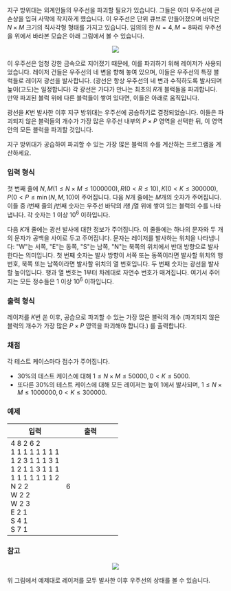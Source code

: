 지구 방위대는 외계인들의 우주선을 파괴할 필요가 있습니다. 그들은 이미 우주선에 큰 손상을 입혀 사막에 착지하게 헀습니다. 이 우주선은 단위 큐브로 만들어졌으며 바닥은 $N \times M$ 크기의 직사각형 형태를 가지고 있습니다. 임의의 한 $N=4, M=8$짜리 우주선을 위에서 바라본 모습은 아래 그림에서 볼 수 있습니다.

<div style="text-align: center; margin-top: 10px; margin-bottom: 10px;">
 <img src="https://s3.ap-northeast-2.amazonaws.com/oj.uz/old/IZhO14_ufo/ufo-fig1.png"/>
</div>

이 우주선은 엄청 강한 금속으로 지어졌기 때문에, 이를 파괴하기 위해 레이저가 사용되었습니다. 레이저 건들은 우주선의 네 변을 향해 놓여 있으며, 이들은 우주선의 특정 블럭들로 레이저 광선을 발사합니다. (광선은 항상 우주선의 네 변과 수직하도록 발사되며 높이(고도)는 일정합니다) 각 광선은 가다가 만나는 최초의 $R$개 블럭들을 파괴합니다. 만약 파괴된 블럭 위에 다른 블럭들이 쌓여 있다면, 이들은 아래로 움직입니다.

광선을 $K$번 발사한 이후 지구 방위대는 우주선에 공습하기로 결정되었습니다. 이들은 파괴되지 않은 블럭들의 개수가 가장 많은 우주선 내부의 $P \times P$ 영역을 선택한 뒤, 이 영역 안의 모든 블럭을 파괴할 것입니다.

지구 방위대가 공습하여 파괴할 수 있는 가장 많은 블럭의 수를 계산하는 프로그램을 계산하세요.

### 입력 형식

첫 번째 줄에 $N, M (1 \le N \times M \le 1 000 000), R (0 < R \le 10), K (0 < K \le 300 000), P (0 < P \le \min(N,M,10)$이 주어집니다. 다음 $N$개 줄에는 $M$개의 숫자가 주어집니다. 이들 중 $i$번째 줄의 $j$번째 숫자는 우주선 바닥의 $i$행 $j$열 위에 쌓여 있는 블럭의 수를 나타냅니다. 각 숫자는 $1$ 이상 $10^{6}$ 이하입니다.

다음 $K$개 줄에는 광선 발사에 대한 정보가 주어집니다. 이 줄들에는 하나의 문자와 두 개의 문자가 공백을 사이로 두고 주어집니다. 문자는 레이저를 발사하는 위치을 나타냅니다: "W"는 서쪽, "E"는 동쪽, "S"는 남쪽, "N"는 북쪽의 위치에서 반대 방향으로 발사한다는 의미입니다. 첫 번째 숫자는 발사 방향이 서쪽 또는 동쪽이라면 발사할 위치의 행 번호, 북쪽 또는 남쪽이라면 발사할 위치의 열 번호입니다. 두 번째 숫자는 광선을 발사할 높이입니다. 행과 열 번호는 $1$부터 차례대로 자연수 번호가 매겨집니다. 여기서 주어지는 모든 정수들은 $1$ 이상 $10^{6}$ 이하입니다.

### 출력 형식

레이저를 $K$번 쏜 이후, 공습으로 파괴할 수 있는 가장 많은 블럭의 개수 (파괴되지 않은 블럭의 개수가 가장 많은 $P \times P$ 영역을 파괴해야 합니다.) 를 출력합니다.

### 채점

각 테스트 케이스마다 점수가 주어집니다.

* 30%의 테스트 케이스에 대해 $1 \le N \times M \le 50 000, 0 < K \le 5 000.$
* 또다른 30%의 테스트 케이스에 대해 모든 레이저는 높이 1에서 발사되며, $1 \le N \times M \le 1 000 000, 0 < K \le 300 000.$

### 예제

<table class='table table-bordered table-condensed'>
 <thead>
  <tr>
   <th style="width: 50%;">입력</th>
   <th style="width: 50%;">출력</th>
  </tr>
 </thead>
 <tbody>
  <tr>
   <td class="code-font">4 8 2 6 2<br/>
1 1 1 1 1 1 1 1<br/>
1 2 3 1 1 1 3 1<br/>
1 2 1 1 3 1 1 1<br/>
1 1 1 1 1 1 1 2<br/>
N 2 2<br/>
W 2 2<br/>
W 2 3<br/>
E 2 1<br/>
S 4 1<br/>
S 7 1</td>
   <td class="code-font">6</td>
  </tr>
 </tbody>
</table>

### 참고

<div style="text-align: center; margin-top: 10px; margin-bottom: 10px;">
 <img src="https://s3.ap-northeast-2.amazonaws.com/oj.uz/old/IZhO14_ufo/ufo-fig2.png"/>
</div>

위 그림에서 예제대로 레이저를 모두 발사한 이후 우주선의 상태를 볼 수 있습니다.